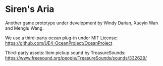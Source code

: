 # Siren's Aria
Another game prototype under development by Windy Darian, Xueyin Wan and Menglu Wang.

We use a third-party ocean plug-in under MIT License: https://github.com/UE4-OceanProject/OceanProject

Third-party assets:
Item pickup sound by TreasureSounds: https://www.freesound.org/people/TreasureSounds/sounds/332629/
